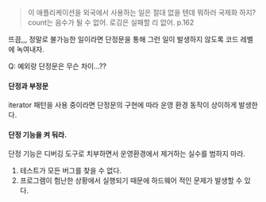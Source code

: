 > 이 애플리케이션을 외국에서 사용하는 일은 절대 없을 텐데 뭐하러 국제화 하지? count는 음수가 될 수 없어. 로깅은 실패할 리 없어. p.162

뜨끔,,, 정말로 불가능한 일이라면 단정문을 통해 그런 일이 발생하지 않도록 코드 레벨에 녹여내자.

Q: 예외랑 단정문은 무슨 차이...??

#### 단정과 부정문
iterator 패턴을 사용 중이라면 단정문의 구현에 따라 운영 환경 동작이 상이하게 발생한다.

#### 단정 기능을 켜 둬라.
단정 기능은 디버깅 도구로 치부하면서 운영환경에서 제거하는 실수를 범하지 마라.
1. 테스트가 모든 버그를 찾을 수 없다.
2. 프로그램이 험난한 상황에서 실행되기 때문에 하드웨어 적인 문제가 발생할 수 있다.


